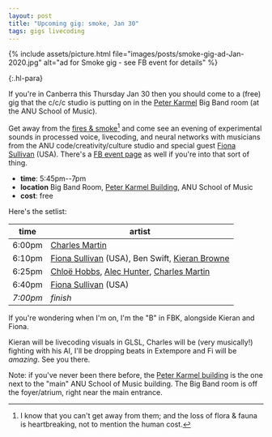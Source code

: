 ```yaml
---
layout: post
title: "Upcoming gig: smoke, Jan 30"
tags: gigs livecoding
---
```


{% include assets/picture.html file="images/posts/smoke-gig-ad-Jan-2020.jpg" alt="ad for Smoke gig - see FB event for details" %}

{:.hl-para}

If you're in Canberra this Thursday Jan 30 then you should come to a (free) gig
that the c/c/c studio is putting on in the [Peter
Karmel](https://www.anu.edu.au/maps#show=29113) Big Band room (at the ANU School
of Music).

Get away from the [fires &
smoke](https://www.canberratimes.com.au/story/6600587/namadgi-fire-now-at-2575ha-total-fire-ban-declared/)[^fires]
and come see an evening of experimental sounds in processed voice, livecoding,
and neural networks with musicians from the ANU code/creativity/culture studio
and special guest [Fiona Sullivan](https://www.fisounds.com) (USA). There's a
[FB event page](https://www.facebook.com/events/541225126490467/) as well if
you're into that sort of thing.

- **time**: 5:45pm--7pm
- **location** Big Band Room, [Peter Karmel
  Building](https://www.anu.edu.au/maps#show=29113), ANU School of Music
- **cost**: free

Here's the setlist:

| time     | artist                                                                                                                                     |
|----------|--------------------------------------------------------------------------------------------------------------------------------------------|
| 6:00pm   | [Charles Martin](http://charlesmartin.com.au)                                                                                              |
| 6:10pm   | [Fiona Sullivan](https://www.fisounds.com) (USA), Ben Swift, [Kieran Browne](https://kieranbrowne.com)                                     |
| 6:25pm   | [Chloë Hobbs](https://chloecomposes.com), [Alec Hunter](https://www.alexanderhunter.com.au), [Charles Martin](http://charlesmartin.com.au) |
| 6:40pm   | [Fiona Sullivan](https://www.fisounds.com) (USA)                                                                                           |
| _7:00pm_ | _finish_                                                                                                                                   |

If you're wondering when I'm on, I'm the "B" in FBK, alongside Kieran and Fiona.

[^fires]:
    I know that you can't get away from them; and the loss of flora & fauna is
    heartbreaking, not to mention the human cost.

Kieran will be livecoding visuals in GLSL, Charles will be (very musically!)
fighting with his AI, I'll be dropping beats in Extempore and Fi will be
_amazing_. See you there.

Note: if you've never been there before, the [Peter Karmel
building](https://www.anu.edu.au/maps#show=29113) is the one next to the "main"
ANU School of Music building. The Big Band room is off the foyer/atrium, right
near the main entrance.
